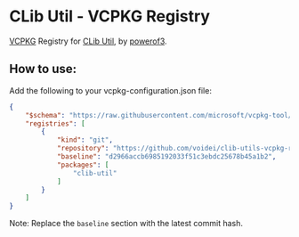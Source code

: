# CLib Util - VCPKG Registry

[VCPKG](https://vcpkg.io) Registry for [CLib Util](https://github.com/powerof3/CLibUtil), by [powerof3](https://github.com/powerof3).

## How to use&colon;

Add the following to your vcpkg-configuration.json file:

```json
{
    "$schema": "https://raw.githubusercontent.com/microsoft/vcpkg-tool/main/docs/vcpkg-configuration.schema.json",
    "registries": [
        {
            "kind": "git",
            "repository": "https://github.com/voidei/clib-utils-vcpkg-repository",
            "baseline": "d2966accb6985192033f51c3ebdc25678b45a1b2",
            "packages": [
                "clib-util"
            ]
        }
    ]
}
```

Note: Replace the `baseline` section with the latest commit hash.
